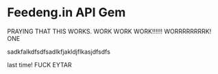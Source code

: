 Feedeng.in API Gem
======

PRAYING THAT THIS WORKS. WORK WORK WORK!!!!!!
WORRRRRRRRK!
ONE

sadkfalkdfsdfsadlkfjakldjflkasjdfsdfs

last time!
FUCK EYTAR